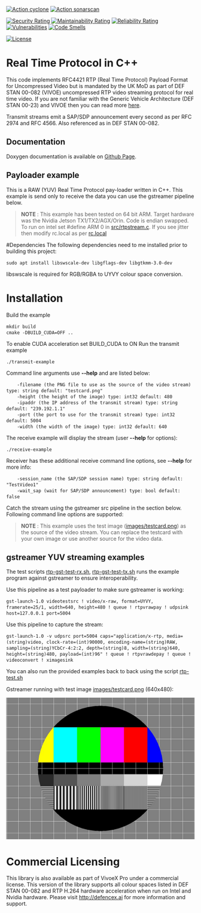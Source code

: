 

[![Action cyclone](https://github.com/DefenceX/vivoe-media-framework/actions/workflows/build-ubuntu-amd64.yaml/badge.svg)](https://github.com/DefenceX/MediaX/actions/workflows/build-ubuntu-amd64.yaml.yaml)
[![Action sonarscan](https://github.com/DefenceX/vivoe-lite/actions/workflows/sonarcloud.yaml/badge.svg)](https://sonarcloud.io/project/overview?id=DefenceX_vivoe-media-framework)


[![Security Rating](https://sonarcloud.io/api/project_badges/measure?project=DefenceX_vivoe-media-framework&metric=security_rating)](https://sonarcloud.io/summary/new_code?id=DefenceX_vivoe-lite)
[![Maintainability Rating](https://sonarcloud.io/api/project_badges/measure?project=DefenceX_vivoe-media-framework&metric=sqale_rating)](https://sonarcloud.io/summary/new_code?id=DefenceX_vivoe-lite)
[![Reliability Rating](https://sonarcloud.io/api/project_badges/measure?project=DefenceX_vivoe-media-framework&metric=reliability_rating)](https://sonarcloud.io/summary/new_code?id=DefenceX_vivoe-lite)
[![Vulnerabilities](https://sonarcloud.io/api/project_badges/measure?project=DefenceX_vivoe-media-framework&metric=vulnerabilities)](https://sonarcloud.io/summary/new_code?id=DefenceX_vivoe-lite)
[![Code Smells](https://sonarcloud.io/api/project_badges/measure?project=DefenceX_vivoe-media-framework&metric=code_smells)](https://sonarcloud.io/summary/new_code?id=DefenceX_vivoe-media-framework)


[![License](https://img.shields.io/badge/licence-MIT-brightgreen.svg)](https://opensource.org/licenses/MIT)
# Real Time Protocol in C++
This code implements RFC4421 RTP (Real Time Protocol) Payload Format for Uncompressed Video but is mandated by the UK MoD as part of DEF STAN 00-082 (VIVOE) uncompressed RTP video streaming protocol for real time video. If you are not familiar with the Generic Vehicle Architecture (DEF STAN 00-23) and VIVOE then you can read more [here](https://en.wikipedia.org/wiki/Generic_Vehicle_Architecture).

Transmit streams emit a SAP/SDP announcement every second as per RFC 2974 and RFC 4566. Also referenced as in DEF STAN 00-082.

## Documentation
Doxygen documentation is available on [Github Page](https://defencex.github.io/MediaX).

## Payloader example
This is a RAW (YUV) Real Time Protocol pay-loader written in C++. This example is send only to receive the data you can use the gstreamer pipeline below.

> **NOTE** : This example has been tested on 64 bit ARM. Target hardware was the Nvidia Jetson TX1/TX2/AGX/Orin. Code is endian swapped. To run on intel set #define ARM  0 in [src/rtpstream.c](src/rtpstream.c). If you see jitter then modify rc.local as per [rc.local](tx1/rc.local)

#Dependencies
The following dependencies need to me installed prior to building this project:
```
sudo apt install libswscale-dev libgflags-dev libgtkmm-3.0-dev
```
libswscale is required for RGB/RGBA to UYVY colour space conversion.
# Installation
Build the example
```
mkdir build
cmake -DBUILD_CUDA=OFF ..
```
To enable CUDA acceleration set BUILD_CUDA to ON
Run the transmit example
```
./transmit-example
```
Command line arguments use **--help** and are listed below:
```
    -filename (the PNG file to use as the source of the video stream) type: string default: "testcard.png"
    -height (the height of the image) type: int32 default: 480
    -ipaddr (the IP address of the transmit stream) type: string default: "239.192.1.1"
    -port (the port to use for the transmit stream) type: int32 default: 5004
    -width (the width of the image) type: int32 default: 640

```
The receive example will display the stream (user **--help** for options):
```
./receive-example
```
Receiver has these additional receive command line options, see **--help** for more info:
```
    -session_name (the SAP/SDP session name) type: string default: "TestVideo1"
    -wait_sap (wait for SAP/SDP announcement) type: bool default: false
```

Catch the stream using the gstreamer src pipeline in the section below. Following command line options are supported:

> **NOTE** : This example uses the test image ([images/testcard.png](images/testcard.png)) as the source of the video stream. You can replace the testcard with your own image or use another source for the video data.

## gstreamer YUV streaming examples
The test scripts [rtp-gst-test-rx.sh](example/rtp-gst-test-rx.sh), [rtp-gst-test-tx.sh](example/rtp-gst-test-tx.sh) runs the example program against gstreamer to ensure interoperability.

Use this pipeline as a test payloader to make sure gstreamer is working:

    gst-launch-1.0 videotestsrc ! video/x-raw, format=UYVY, framerate=25/1, width=640, height=480 ! queue ! rtpvrawpay ! udpsink host=127.0.0.1 port=5004

Use this pipeline to capture the stream:

    gst-launch-1.0 -v udpsrc port=5004 caps="application/x-rtp, media=(string)video, clock-rate=(int)90000, encoding-name=(string)RAW, sampling=(string)YCbCr-4:2:2, depth=(string)8, width=(string)640, height=(string)480, payload=(int)96" ! queue ! rtpvrawdepay ! queue ! videoconvert ! ximagesink 

You can also run the provided examples back to back using the script [rtp-test.sh](example/rtp-test.sh)  

Gstreamer running with test image [images/testcard.png](images/testcard.png) (640x480):

![Test Card image](images/testcard.png)

# Commercial Licensing
This library is also available as part of VivoeX Pro under a commercial license. This version of the library supports all colour spaces listed in DEF STAN 00-082 and RTP H.264 hardware acceleration when run on Intel and Nvidia hardware. Please visit http://defencex.ai for more information and support.
